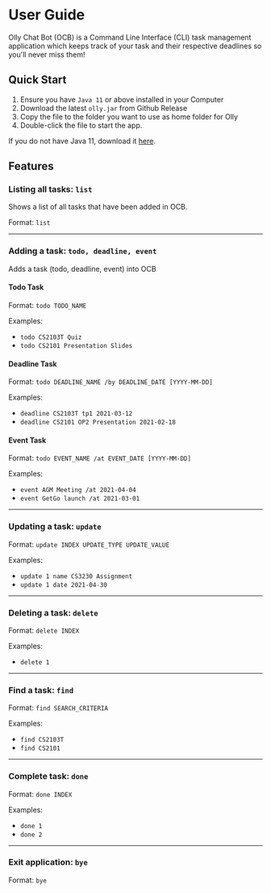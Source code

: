 # User Guide

Olly Chat Bot (OCB) is a Command Line Interface (CLI) task management application which keeps track of your task and
their respective deadlines so you'll never miss them!

## Quick Start
1. Ensure you have `Java 11` or above installed in your Computer
2. Download the latest `olly.jar` from Github Release
3. Copy the file to the folder you want to use as home folder for Olly
4. Double-click the file to start the app.

If you do not have Java 11, download it [here](https://www.oracle.com/sg/java/technologies/javase-jdk11-downloads.html). 

## Features 

### Listing all tasks: `list`
Shows a list of all tasks that have been added in OCB.

Format: `list`

<hr/>

### Adding a task: `todo, deadline, event`
Adds a task (todo, deadline, event) into OCB
#### Todo Task
Format: `todo TODO_NAME`

Examples:
- `todo CS2103T Quiz`
- `todo CS2101 Presentation Slides`

#### Deadline Task
Format: `todo DEADLINE_NAME /by DEADLINE_DATE [YYYY-MM-DD]`

Examples:
- `deadline CS2103T tp1 2021-03-12`
- `deadline CS2101 OP2 Presentation 2021-02-18`

#### Event Task
Format: `todo EVENT_NAME /at EVENT_DATE [YYYY-MM-DD]`

Examples:
- `event AGM Meeting /at 2021-04-04`
- `event GetGo launch /at 2021-03-01`

<hr>

### Updating a task: `update`
Format: `update INDEX UPDATE_TYPE UPDATE_VALUE`

Examples:
- `update 1 name CS3230 Assignment`
- `update 1 date 2021-04-30`

<hr>

### Deleting a task: `delete`
Format: `delete INDEX`

Examples:
- `delete 1`

<hr>

### Find a task: `find`
Format: `find SEARCH_CRITERIA`

Examples:
- `find CS2103T`
- `find CS2101`

<hr>

### Complete task: `done`
Format: `done INDEX`

Examples:
- `done 1`
- `done 2`

<hr>

### Exit application: `bye`
Format: `bye`